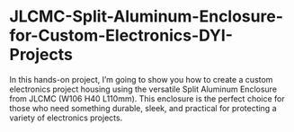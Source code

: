 # JLCMC-Split-Aluminum-Enclosure-for-Custom-Electronics-DYI-Projects
In this hands-on project, I’m going to show you how to create a custom electronics project housing using the versatile Split Aluminum Enclosure from JLCMC (W106 H40 L110mm). This enclosure is the perfect choice for those who need something durable, sleek, and practical for protecting a variety of electronics projects.

